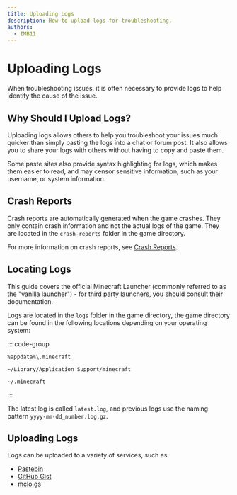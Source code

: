 ```yaml
---
title: Uploading Logs
description: How to upload logs for troubleshooting.
authors:
  - IMB11
---
```


# Uploading Logs

When troubleshooting issues, it is often necessary to provide logs to help identify the cause of the issue.

## Why Should I Upload Logs?

Uploading logs allows others to help you troubleshoot your issues much quicker than simply pasting the logs into a chat or forum post. It also allows you to share your logs with others without having to copy and paste them.

Some paste sites also provide syntax highlighting for logs, which makes them easier to read, and may censor sensitive information, such as your username, or system information.

## Crash Reports

Crash reports are automatically generated when the game crashes. They only contain crash information and not the actual logs of the game. They are located in the `crash-reports` folder in the game directory.

For more information on crash reports, see [Crash Reports](./crash-reports.md).

## Locating Logs

This guide covers the official Minecraft Launcher (commonly referred to as the "vanilla launcher") - for third party launchers, you should consult their documentation.

Logs are located in the `logs` folder in the game directory, the game directory can be found in the following locations depending on your operating system:

::: code-group

```:no-line-numbers [Windows]
%appdata%\.minecraft
```

```:no-line-numbers [macOS]
~/Library/Application Support/minecraft
```

```:no-line-numbers [Linux]
~/.minecraft
```

:::

The latest log is called `latest.log`, and previous logs use the naming pattern `yyyy-mm-dd_number.log.gz`.

## Uploading Logs

Logs can be uploaded to a variety of services, such as:

- [Pastebin](https://pastebin.com/)
- [GitHub Gist](https://gist.github.com/)
- [mclo.gs](https://mclo.gs/)

